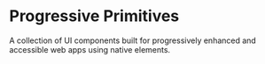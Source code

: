 # Progressive Primitives

A collection of UI components built for progressively enhanced and accessible web apps using native elements.
